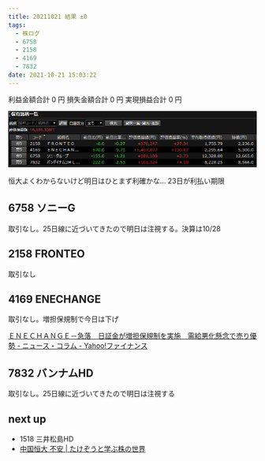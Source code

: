 ```yaml
---
title: 20211021 結果 ±0
tags:
  - 株ログ
  - 6758
  - 2158
  - 4169
  - 7832
date: 2021-10-21 15:03:22
---
```


利益金額合計 0 円
損失金額合計 0 円
実現損益合計 0 円

![i](/kab/img/20211021000.png)

恒大よくわからないけど明日はひとまず利確かな... 23日が利払い期限

## 6758 ソニーG

取引なし。25日線に近づいてきたので明日は注視する。決算は10/28

## 2158 FRONTEO

取引なし

## 4169 ENECHANGE

取引なし。増担保規制で今日は下げ

[ＥＮＥＣＨＡＮＧＥ－急落　日証金が増担保規制を実施　需給悪化懸念で売り優勢 - ニュース・コラム - Yahoo!ファイナンス](https://finance.yahoo.co.jp/news/detail/20211021-10000038-dzh-stocks)

## 7832 バンナムHD

取引なし。25日線に近づいてきたので明日は注視する

## next up

- 1518 三井松島HD
- [中国恒大 不安 | たけぞうと学ぶ株の世界](https://takezo50.com/849/)
